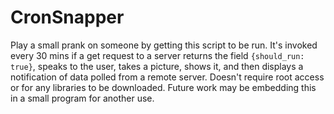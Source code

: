 # CronSnapper

Play a small prank on someone by getting this script to be run. It's invoked every 30 mins if a get request to a server returns the field ```{should_run: true}```, speaks to the user, takes a picture, shows it, and then displays a notification of data polled from a remote server.
Doesn't require root access or for any libraries to be downloaded. Future work may be embedding this in a small program for another use.
